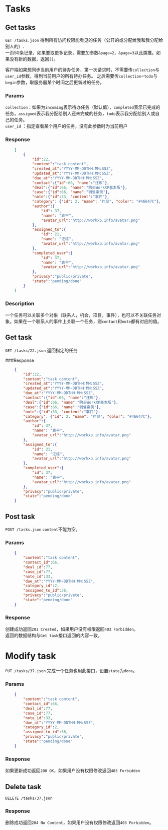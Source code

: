 # Tasks

## Get tasks

`GET /tasks.json` 得到所有访问权限能看见的任务（公开的或分配给我和我分配给别人的）.  
一页50条记录，如果要取更多记录，需要加参数`&page=2`，`&page=3`以此类推。如果没有新的数据，返回`[]`。

客户端如果想同步当前用户的待办任务，第一次请求时，不需要传`collection`与`user_id`参数，得到当前用户的所有待办任务。
之后需要传`collection`=`todo`与`begin`参数，取服务器某个时间之后更新过的任务。

### Params
`collection`：如果为`incoming`表示待办任务（默认值），`completed`表示已完成的任务，`assigned`表示我分配给别人还未完成的任务，`todo`表示我分配给别人或自己的任务。  
`user_id` ：指定查看某个用户的任务，没有此参数时为当前用户
### Response

```json
	[
		{
			"id":22,
			"content":"task content",
			"created_at":"YYYY-MM-DDTHH:MM:SSZ",
			"updated_at":"YYYY-MM-DDTHH:MM:SSZ",
			"due_at":"YYYY-MM-DDTHH:MM:SSZ",
			"contact":{"id":66, "name":"汪练"},
			"deal":{"id":66, "name":"购买WorkXP基本版"},
			"case":{"id":66, "name":"销售案例"},
			"note":{"id":33, "content":"事件"},
			"category": {"id": 2, "name": "约见", "color": "#46647C"},
			"author":{
				"id": 37,
				"name": "袁平",
				"avatar_url":"http://workxp.info/avatar.png"
			},
			"assigned_to":{
				"id": 21,
				"name": "汪练",
				"avatar_url":"http://workxp.info/avatar.png"
			},
			"completed_user":{
				"id": 37,
				"name": "袁平",
				"avatar_url":"http://workxp.info/avatar.png"
			},
			"privacy":"public/private",
			"state":"pending/done"
		}
	]
```
### Description
一个任务可以关联多个对象（联系人，机会，项目，事件），也可以不关联任务对象。如果在一个联系人的事件上关联一个任务，则`contact`和`note`都有对应的值。

## Get task
`GET /tasks/22.json` 返回指定的任务

###Response
```json
	{
		"id":22,
		"content":"task content",
		"created_at":"YYYY-MM-DDTHH:MM:SSZ",
		"updated_at":"YYYY-MM-DDTHH:MM:SSZ",
		"due_at":"YYYY-MM-DDTHH:MM:SSZ",
		"contact":{"id":66, "name":"汪练"},
		"deal":{"id":66, "name":"购买WorkXP基本版"},
		"case":{"id":66, "name":"销售案例"},
		"note":{"id":33, "content":"事件"},
		"category": {"id": 2, "name": "约见", "color": "#46647C"},
		"author":{
			"id": 37,
			"name": "袁平",
			"avatar_url":"http://workxp.info/avatar.png"
		},
		"assigned_to":{
			"id": 21,
			"name": "汪练",
			"avatar_url":"http://workxp.info/avatar.png"
		},
		"completed_user":{
			"id": 37,
			"name": "袁平",
			"avatar_url":"http://workxp.info/avatar.png"
		},
		"privacy":"public/private",
		"state":"pending/done"
	}
```

## Post task

`POST /tasks.json` `content`不能为空。

### Params

```json
	{
		"content":"task content",
		"contact_id":66,
		"deal_id":77,
		"case_id":77,
		"note_id":33,
		"due_at":"YYYY-MM-DDTHH:MM:SSZ",
		"category_id":2,
		"assigned_to_id":36,
		"privacy":"public/private",
		"state":"pending/done"
	}
```

### Response
创建成功返回`201 Created`，如果用户没有权限返回`403 Forbidden`。  
返回的数据结构与`Get task`接口返回的内容一致。

# Modify task

`PUT /tasks/37.json` 完成一个任务也用此接口，设置`state`为`done`。

### Params

```json
	{
		"content":"task content",
		"contact_id":66,
		"deal_id":77,
		"case_id":77,
		"note_id":33,
		"due_at":"YYYY-MM-DDTHH:MM:SSZ",
		"category_id":2,
		"assigned_to_id":36,
		"privacy":"public/private",
		"state":"pending/done"
	}
```

### Response
如果更新成功返回`200 OK`，如果用户没有权限修改返回`403 Forbidden`

## Delete task
`DELETE /tasks/37.json`

### Response
删除成功返回`204 No Content`，如果用户没有权限修改返回`403 Forbidden`。
